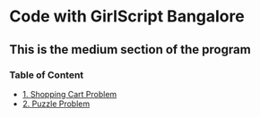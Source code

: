 # Code with GirlScript Bangalore

## This is the medium section of the program

### Table of Content

- [1. Shopping Cart Problem](1.%20Shopping%20Cart%20Problem/README.md)
- [2. Puzzle Problem](2.%20Puzzle%20Problem/README.md)
